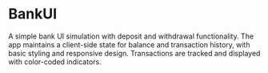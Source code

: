 # BankUI
A simple bank UI simulation with deposit and withdrawal functionality. The app maintains a client-side state for balance and transaction history, with basic styling and responsive design. Transactions are tracked and displayed with color-coded indicators.
